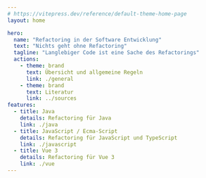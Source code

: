 ```yaml
---
# https://vitepress.dev/reference/default-theme-home-page
layout: home

hero:
  name: "Refactoring in der Software Entwicklung"
  text: "Nichts geht ohne Refactoring"
  tagline: "Langlebiger Code ist eine Sache des Refactorings"
  actions:
    - theme: brand
      text: Übersicht und allgemeine Regeln
      link: ./general
    - theme: brand
      text: Literatur
      link: ../sources
features:
  - title: Java
    details: Refactoring für Java
    link: ./java
  - title: JavaScript / Ecma-Script
    details: Refactoring für JavaScript und TypeScript
    link: ./javascript
  - title: Vue 3
    details: Refactoring für Vue 3
    link: ./vue
---
```

